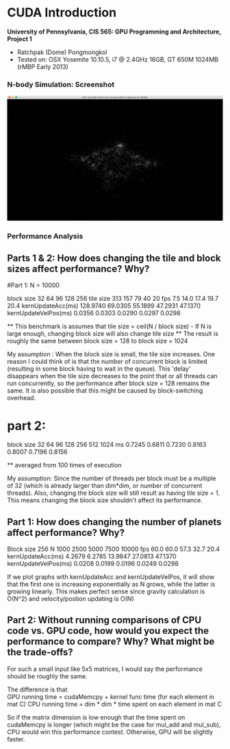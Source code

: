 CUDA Introduction
=================

**University of Pennsylvania, CIS 565: GPU Programming and Architecture, Project 1**

* Ratchpak (Dome) Pongmongkol
* Tested on: OSX Yosemite 10.10.5, i7 @ 2.4GHz 16GB, GT 650M 1024MB (rMBP Early 2013)

###  N-body Simulation: Screenshot 

![](images/SG.png)

### Performance Analysis

## Parts 1 & 2: How does changing the tile and block sizes affect performance? Why?
#Part 1:
N = 10000

block size				 	  32		 64		   96	    128		  256
tile size					 313		157		   79	     40		   20
fps 	   		   			 7.5       14.0      17.4      19.7      20.4
kernUpdateAcc(ms) 		128.9740    69.0305   55.1899   47.2931   47.1370
kernUpdateVelPos(ms) 	  0.0356 	 0.0303    0.0290    0.0297    0.0298

** This benchmark is assumes that tile size = ceil(N / block size)
	- If N is large enough, changing block size will also change tile size
** The result is roughly the same between block size = 128 to block size = 1024

My assumption : When the block size is small, the tile size increases. One reason I could think of is that the number of concurrent block is limited (resulting in some block having to wait in the queue). This 'delay' disappears when the tile size decreases to the point that or all threads can run concurrently, so the performance after block size = 128 remains the same. It is also possible that this might be caused by block-switching overhead.

# part 2: 

block size				 	  32		 64		   96	    128		  256		512		 1024
ms						  0.7245 	 0.6811    0.7230    0.8163    0.8007    0.7196    0.8156

** averaged from 100 times of execution

My assumption: Since the number of threads per block must be a multiple of 32 (which is already larger than dim*dim, or number of concurrent threads). Also, changing the block size will still result as having tile size = 1. This means changing the block size shouldn't affect its performance.

## Part 1: How does changing the number of planets affect performance? Why?
Block size 256
N							1000	   2500      5000      7500      10000
fps 	   		   			60.0	   60.0		 57.3      32.7       20.4
kernUpdateAcc(ms) 		  4.2679	 6.2785	  13.9847   27.0813    47.1370
kernUpdateVelPos(ms) 	  0.0208	 0.0199	   0.0196    0.0249     0.0298   

If we plot graphs with kernUpdateAcc and kernUpdateVelPos, it will show that the first one is increasing exponentially as N grows, while the latter is growing linearly. This makes perfect sense since gravity calculation is O(N^2) and velocity/postion updating is O(N) 

## Part 2: Without running comparisons of CPU code vs. GPU code, how would you expect the performance to compare? Why? What might be the trade-offs?
For such a small input like 5x5 matrices, I would say the performance should be roughly the same. 

The difference is that  
	GPU running time = cudaMemcpy + kernel func time (for each element in mat C)
	CPU running time = dim * dim * time spent on each element in mat C

So if the matrix dimension is low enough that the time spent on cudaMemcpy is longer (which might be the case for mul_add and mul_sub), CPU would win this performance contest. Otherwise, GPU will be slightly faster.
